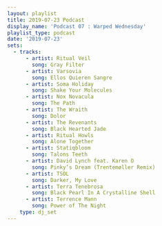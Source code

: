 ```yaml
---
layout: playlist
title: 2019-07-23 Podcast
display_name: 'Podcast 07 : Warped Wednesday'
playlist_type: podcast
date: '2019-07-23'
sets:
  - tracks:
      - artist: Ritual Veil
        song: Gray Filter
      - artist: Varsovia
        song: Ellos Quieren Sangre
      - artist: Soma Holiday
        song: Shake Your Molecules
      - artist: Nox Novacula
        song: The Path
      - artist: The Wraith
        song: Dolor
      - artist: The Revenants
        song: Black Hearted Jade
      - artist: Ritual Howls
        song: Alone Together
      - artist: Statiqbloom
        song: Talons Teeth
      - artist: David Lynch feat. Karen O
        song: Pinky’s Dream (Trentemøller Remix)
      - artist: TSOL
        song: Darker, My Love
      - artist: Terra Tenebrosa
        song: Black Pearl In A Crystalline Shell
      - artist: Terrence Mann
        song: Power of The Night
    type: dj_set
---
```

